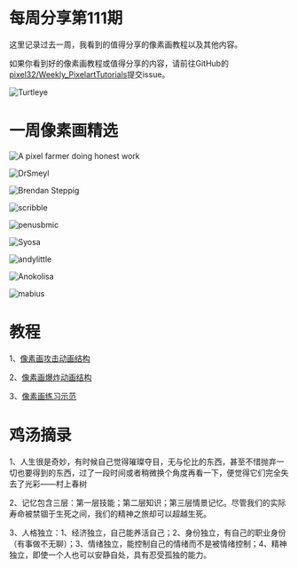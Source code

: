 # 每周分享第111期

这里记录过去一周，我看到的值得分享的像素画教程以及其他内容。

如果你看到好的像素画教程或值得分享的内容，请前往GitHub的[pixel32/Weekly_PixelartTutorials](https://github.com/pixel32/Weekly_PixelartTutorials "pixel32/Weekly_PixelartTutorials")提交issue。

![Turtleye](https://pbs.twimg.com/media/Eo6OD-EXUAILqJ1?format=png&name=small)

# 一周像素画精选

![A pixel farmer doing honest work
](https://pbs.twimg.com/media/Eo7fsXHWMAEdCM8?format=png&name=medium)

![DrSmeyl
](https://pbs.twimg.com/media/Eo6DUZFXMAMzxu2?format=png&name=large)

![Brendan Steppig
](https://pbs.twimg.com/media/Eo6ekesXcAY3PFE?format=png&name=small)

![scribble
](https://pbs.twimg.com/media/Eo4x74YXEAIYerZ?format=png&name=small)

![penusbmic
](https://pbs.twimg.com/media/Eo2GitqW8AAwVWd?format=jpg&name=large)

![Syosa
](https://pbs.twimg.com/media/Eo4mx0CXEAcVrXS?format=png&name=large)

![andylittle
](https://pbs.twimg.com/media/Eo7MbehXMAgKCZF?format=png&name=large)

![Anokolisa
](https://pbs.twimg.com/media/Eo6RlDiWMAAg0Oc?format=png&name=small)

![mabius
](https://pbs.twimg.com/media/Eo4iU7gXMA0UuBK?format=png&name=large)

# 教程


1、[像素画攻击动画结构](https://mp.weixin.qq.com/s/k-AzRJDa8x_4ae5_zCVAJg)

2、[像素画爆炸动画结构](https://mp.weixin.qq.com/s/pImF0D3gyl0r_dC0-7PXeQ)

3、[像素画练习示范](https://mp.weixin.qq.com/s/tjfZAUSO8L-ZUpHzIcN_Dg)

# 鸡汤摘录

1、人生很是奇妙，有时候自己觉得璀璨夺目，无与伦比的东西，甚至不惜抛弃一切也要得到的东西，过了一段时间或者稍微换个角度再看一下，便觉得它们完全失去了光彩——村上春树

2、记忆包含三层：第一层技能；第二层知识；第三层情景记忆。尽管我们的实际寿命被禁锢于生死之间，我们的精神之旅却可以超越生死。

3、人格独立：1、经济独立，自己能养活自己；2、身份独立，有自己的职业身份（有事做不无聊）；3、情绪独立，能控制自己的情绪而不是被情绪控制；4、精神独立，即使一个人也可以安静自处，具有忍受孤独的能力。







